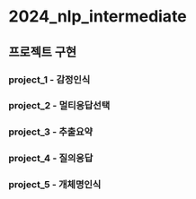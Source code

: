 # 2024_nlp_intermediate


## 프로젝트 구현

### project_1 - 감정인식
### project_2 - 멀티응답선택
### project_3 - 추출요약
### project_4 - 질의응답
### project_5 - 개체명인식
